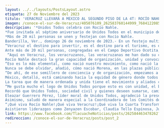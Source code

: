 ```yaml
---
layout: ../../layouts/PostsLayout.astro
etiqueta: 27 de Noviembre del 2023
titulo: 'VERACRUZ LLEVARÁ A MEXICO AL SEGUNDO PISO DE LA 4T: ROCÍO NAHLE'
imagen: /conoce-el-sur-de-Veracruz/405076109_262583760144999_7684122085802532649_n.jpg
descripcion: '*Unidos Todos celebra con Rocío Nahle.
*Fue invitada al séptimo aniversario de Unidos Todos en el municipio de Banderilla.
*Más de 20 mil personas se unen y festejan con Rocío Nahle.
Banderilla, Ver., domingo 26 de noviembre de 2023.- En un festejo multitudinario, la organización civil ‘Unidos Todos’ celebró su séptimo aniversario donde asistió como invitada especial, la Coordinadora de los Comités de Defensa de la Cuarta Transformación en el estado, Rocío Nahle García quien afirmó que Veracruz será la entidad que pondrá el segundo piso a la 4T a nivel nacional. 
“Veracruz el destino para invertir, es el destino para el turismo, es el destino para la industria, es el destino del campo, Veracruz es el destino que va a llevar a México al siguiente nivel, al segundo piso, tenemos un gran estado y vamos a impulsar y vamos a trabajar porque Veracruz en mucha pieza”, adelantó.
Ante más de 20 mil personas, congregadas en el Campo Deportivo Ocotita, Unidos Todos y su invitada especial, la Coordinadora de los Comités de Defensa de la Cuarta Transformación en el estado, Rocío Nahle García, celebraron en unidad y convencidos de qué hay mucho por hacer aún para consolidar al Veracruz que merecen los ciudadanos.
 “Aquí en Veracruz, los veracruzanos, las veracruzanas me han dado su confianza en un método democrático para que coordine el trabajo de los comités de defensa de la Cuarta Transformación de la cual muchos de ustedes forman parte y son integrantes”, subrayó.
Rocío Nahle destacó la gran capacidad de organización, unidad y convocatoria de Unidos Todos y agradeció la calurosa recepción.
“Eso es lo más elemental, como nació nuestro movimiento, como nació la Cuarta Transformación porque estamos en cada espacio, en cada municipio, hablando con nuestra militancia, el presidente Andrés Manuel López Obrador tardó 18 años en llegar a la Presidencia de México”, explicó. 
Nunca se debe olvidar, añadió, cómo nació Morena, en las plazas públicas de los 2 mil 500 municipios del país, casa por casa, a ras de suelo, enfatizó Nahle García.
“De ahí, de ese semillero de conciencia y de organización, empezamos a caminar para llevar a López Obrador a la presidencia de México en 2018”, agregó. 
México, detalló, está caminando hacia la equidad de género donde todos tendrán las mismas oportunidades mujeres y hombres por eso en 2024 por primera vez nuestro país tendrá una mujer presidenta “eso es la Cuarta Transformación, no somos más pero tampoco menos es por eso que todo México ha decidido que tengamos en 2024 una presidenta de México y sin duda será Claudia Sheinbaum Pardo”, apuntó. 
La tarea que de manera ordenada y unida tiene el movimiento y aliados como UT, es seguir caminando por el territorio anteponiendo siempre a la base social.
“Me gusta mucho el logo de Unidos Todos porque esto es con unidad, el beneficio es colectivo, es para todos, esto es para todos, esto no es un proyecto personal, esto no es el proyecto de una sola persona, esto es el proyecto de toda una nación y de todo el estado y lo más importante, en estas asambleas, en estas reuniones con los militantes y los simpatizantes, es decir, no bajemos la guardia, por nosotros, por nuestras hijas, hijos, y nuestros nietos estamos obligados a levantar, a impulsar y hacer crecer lo que es nuestra patria, una gran patria”, subrayó. 
Recordó que Unidos Todos, sociedad civil y quienes deseen sumarse, caminarán juntos en los 212 municipios de la entidad veracruzana.
Eleazar Guerrero Pérez, líder moral de Unidos Todos, agradeció la presencia de quienes acompañaron este festejo, principalmente a Rocío Nahle García “a lo largo y ancho del estado, no puedo dejar de agradecerles, a los que están no puedo dejar de agradecerles por estos siete años porque son ustedes los que han contribuido a la transformación de Veracruz”, enfatizó. 
Asimismo, saludó de manera especial a la Coordinadora de los Comités de Defensa de la Cuarta Transformación en Veracruz, Rocío Nahle, quien ganó la primera diputación federal para Morena en el sur de Veracruz por su tierra, el distrito 11 de Coatzacoalcos. 
“¡Qué viva Rocío Nahle!¡Qué viva Veracruz!¡Qué viva la Cuarta Transformación!”, concluyó Guerrero Pérez.
Asistieron liderazgos como Zenyazen Escobar, Claudia Tello Espinosa, Juan Javier Gómez Cazarín, Esteban Ramírez Zepeta, entre otros.'
link: https://www.facebook.com/TlacuacheNoticias/posts/262584463478262?ref=embed_post
redireccion: /conoce-el-sur-de-Veracruz/posts/post_2
---
```

